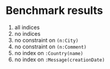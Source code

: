 # Benchmark results

1. all indices
2. no indices
3. no constraint on `(n:City)`
4. no constraint on `(n:Comment)`
5. no index on `:Country(name)`
6. no index on `:Message(creationDate)`
